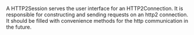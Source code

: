 A HTTP2Session serves the user interface for an HTTP2Connection. It is responsible for constructing and sending requests on an http2 connection. It should be filled with convenience methods for the http communication in the future.